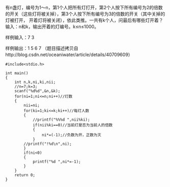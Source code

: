    有n盏灯，编号为1～n，第1个人把所有灯打开，第2个人按下所有编号为2的倍数的开关（这些灯将被关掉），第3个人按下所有编号为3的倍数的开关（其中关掉的灯被打开，       开着灯将被关闭），依此类推。一共有k个人，问最后有哪些灯开着？
输入：n和k，输出开着的灯编号。k≤n≤1000。

   样例输入：7  3

   样例输出：1 5 6 7 
（题目描述拷贝自http://blog.csdn.net/oceaniwater/article/details/40709609）
 
```
#include<stdio.h>

int main()
{
    int n,k,ni,ki,nii;
    //n=7;k=3;
    scanf("%d%d",&n,&k);
    for(ni=1;ni<=n;ni++)//灯数
    {
        nii=ni;
        for(ki=1;ki<=k;ki++)//每灯人数
        {
            //printf("%%%d ",nii%ki);
            if(nii%ki==0)//当前灯是否为当前人的倍数
            {
                ni*=(-1);//负数为开，正数为灭
            }
        //printf("!%d\n",ni);
        }
        if(ni<0)
        {
            printf("%d ",ni*=-1);
        }
    }
    return 0;
}
```